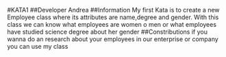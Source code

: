 #KATA1
##Developer
  Andrea
##Information
My first Kata is to create a new Employee class where its attributes are name,degree and gender.
With this class we can know what employees are women o men or what employees have studied science degree about her gender
##Constributions
if you wanna do an research about your employees in our enterprise or company you can use my class

